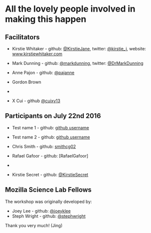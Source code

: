 # All the lovely people involved in making this happen

## Facilitators

* Kirstie Whitaker - github: [@KirstieJane](https://github.com/kirstiejane/), twitter: [@kirstie_j](https://twitter.com/kirstie_j), website: www.kirstiewhitaker.com
* Mark Dunning - github: [@markdunning](https://github.com/markdunning), twitter: [@DrMarkDunning](https://twitter.com/DrMarkDunning)
* Anne Pajon - github: [@pajanne](https://github.com/pajanne)
* Gordon Brown
* 

* X Cui - github [@cuixy13](https://github.com/cuixy13)

## Participants on July 22nd 2016

* Test name 1 - github: [github username](link-to-github-homepage)
* Test name 2 - github: [github username](link-to-github-homepage)
* Chris Smith - github: [smithcg02](https://kirstiejane.github.io/friendly-github-intro/#schedule)
* Rafael Gafoor - github: [RafaelGafoor]
* 



* Kirstie Secret - github: [@KirstieSecret](https://github.com/kirstiesecret)

## Mozilla Science Lab Fellows

The workshop was originally developed by:

* Joey Lee - github: [@joeyklee](https://github.com/joeyklee)
* Steph Wright - github: [@stephwright](https://github.com/stephwright)

Thank you very much! (Jing)
